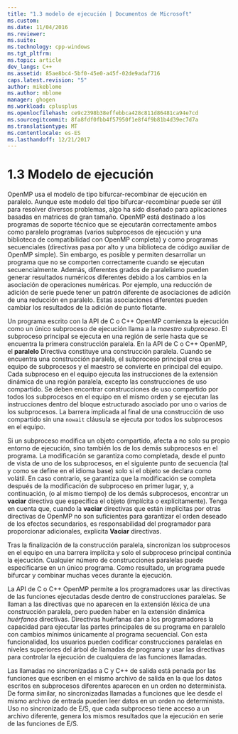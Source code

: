 ```yaml
---
title: "1.3 modelo de ejecución | Documentos de Microsoft"
ms.custom: 
ms.date: 11/04/2016
ms.reviewer: 
ms.suite: 
ms.technology: cpp-windows
ms.tgt_pltfrm: 
ms.topic: article
dev_langs: C++
ms.assetid: 85ae8bc4-5bf0-45e0-a45f-02de9adaf716
caps.latest.revision: "5"
author: mikeblome
ms.author: mblome
manager: ghogen
ms.workload: cplusplus
ms.openlocfilehash: ce9c2398b38effebbca428c811d86481ca94e7cd
ms.sourcegitcommit: 8fa8fdf0fbb4f57950f1e8f4f9b81b4d39ec7d7a
ms.translationtype: MT
ms.contentlocale: es-ES
ms.lasthandoff: 12/21/2017
---
```

# <a name="13-execution-model"></a>1.3 Modelo de ejecución
OpenMP usa el modelo de tipo bifurcar-recombinar de ejecución en paralelo. Aunque este modelo del tipo bifurcar-recombinar puede ser útil para resolver diversos problemas, algo ha sido diseñado para aplicaciones basadas en matrices de gran tamaño. OpenMP está destinado a los programas de soporte técnico que se ejecutarán correctamente ambos como paralelo programas (varios subprocesos de ejecución y una biblioteca de compatibilidad con OpenMP completa) y como programas secuenciales (directivas pasa por alto y una biblioteca de código auxiliar de OpenMP simple). Sin embargo, es posible y permiten desarrollar un programa que no se comporten correctamente cuando se ejecutan secuencialmente. Además, diferentes grados de paralelismo pueden generar resultados numéricos diferentes debido a los cambios en la asociación de operaciones numéricas. Por ejemplo, una reducción de adición de serie puede tener un patrón diferente de asociaciones de adición de una reducción en paralelo. Estas asociaciones diferentes pueden cambiar los resultados de la adición de punto flotante.  
  
 Un programa escrito con la API de C o C++ OpenMP comienza la ejecución como un único subproceso de ejecución llama a la *maestro subproceso*. El subproceso principal se ejecuta en una región de serie hasta que se encuentra la primera construcción paralela. En la API de C o C++ OpenMP, el **paralelo** Directiva constituye una construcción paralela. Cuando se encuentra una construcción paralela, el subproceso principal crea un equipo de subprocesos y el maestro se convierte en principal del equipo. Cada subproceso en el equipo ejecuta las instrucciones de la extensión dinámica de una región paralela, excepto las construcciones de uso compartido. Se deben encontrar construcciones de uso compartido por todos los subprocesos en el equipo en el mismo orden y se ejecutan las instrucciones dentro del bloque estructurado asociado por uno o varios de los subprocesos. La barrera implicada al final de una construcción de uso compartido sin una `nowait` cláusula se ejecuta por todos los subprocesos en el equipo.  
  
 Si un subproceso modifica un objeto compartido, afecta a no solo su propio entorno de ejecución, sino también los de los demás subprocesos en el programa. La modificación se garantiza como completada, desde el punto de vista de uno de los subprocesos, en el siguiente punto de secuencia (tal y como se define en el idioma base) solo si el objeto se declara como volátil. En caso contrario, se garantiza que la modificación se completa después de la modificación de subproceso en primer lugar, y, a continuación, (o al mismo tiempo) de los demás subprocesos, encontrar un **vaciar** directiva que especifica el objeto (implícita o explícitamente). Tenga en cuenta que, cuando la **vaciar** directivas que están implícitas por otras directivas de OpenMP no son suficientes para garantizar el orden deseado de los efectos secundarios, es responsabilidad del programador para proporcionar adicionales, explícita  **Vaciar** directivas.  
  
 Tras la finalización de la construcción paralela, sincronizan los subprocesos en el equipo en una barrera implícita y solo el subproceso principal continúa la ejecución. Cualquier número de construcciones paralelas puede especificarse en un único programa. Como resultado, un programa puede bifurcar y combinar muchas veces durante la ejecución.  
  
 La API de C o C++ OpenMP permite a los programadores usar las directivas de las funciones ejecutadas desde dentro de construcciones paralelas. Se llaman a las directivas que no aparecen en la extensión léxica de una construcción paralela, pero pueden haber en la extensión dinámica *huérfanos* directivas. Directivas huérfanas dan a los programadores la capacidad para ejecutar las partes principales de su programa en paralelo con cambios mínimos únicamente al programa secuencial. Con esta funcionalidad, los usuarios pueden codificar construcciones paralelas en niveles superiores del árbol de llamadas de programa y usar las directivas para controlar la ejecución de cualquiera de las funciones llamadas.  
  
 Las llamadas no sincronizadas a C y C++ de salida está penada por las funciones que escriben en el mismo archivo de salida en la que los datos escritos en subprocesos diferentes aparecen en un orden no determinista. De forma similar, no sincronizadas llamadas a funciones que lee desde el mismo archivo de entrada pueden leer datos en un orden no determinista. Uso no sincronizado de E/S, que cada subproceso tiene acceso a un archivo diferente, genera los mismos resultados que la ejecución en serie de las funciones de E/S.